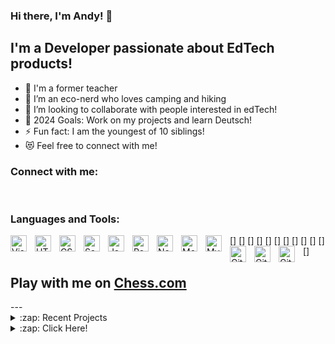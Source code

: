 
### Hi there, I'm Andy! 👋 


## I'm a Developer passionate about EdTech products! 

- 🔭 I'm a former teacher
- 🌱 I’m an eco-nerd who loves camping and hiking
- 👯 I’m looking to collaborate with people interested in edTech!
- 🥅 2024 Goals: Work on my projects and learn Deutsch!
- ⚡ Fun fact: I am the youngest of 10 siblings!
- 😻 Feel free to connect with me!

### Connect with me:

&nbsp;&nbsp;
&nbsp;&nbsp;
&nbsp;&nbsp;

### Languages and Tools:

[<img align="left" alt="Visual Studio Code" width="26px" src="https://cdn.jsdelivr.net/gh/devicons/devicon/icons/vscode/vscode-original.svg" style="padding-right:10px;" />]
[<img align="left" alt="HTML5" width="26px" src="https://cdn.jsdelivr.net/gh/devicons/devicon/icons/html5/html5-original.svg" style="padding-right:10px;" />]
[<img align="left" alt="CSS3" width="26px" src="https://cdn.jsdelivr.net/gh/devicons/devicon/icons/css3/css3-original.svg" style="padding-right:10px;" />]
[<img align="left" alt="Sass" width="26px" src="https://cdn.jsdelivr.net/gh/devicons/devicon/icons/sass/sass-original.svg" style="padding-right:10px;" />]
[<img align="left" alt="JavaScript" width="26px" src="https://cdn.jsdelivr.net/gh/devicons/devicon/icons/javascript/javascript-original.svg" style="padding-right:10px;" />]
[<img align="left" alt="React" width="26px" src="https://cdn.jsdelivr.net/gh/devicons/devicon/icons/react/react-original.svg" style="padding-right:10px;" />]
[<img align="left" alt="Node.js" width="26px" src="https://cdn.jsdelivr.net/gh/devicons/devicon/icons/nodejs/nodejs-original.svg" style="padding-right:10px;" />]
[<img align="left" alt="MongoDB" width="26px" src="https://cdn.jsdelivr.net/gh/devicons/devicon/icons/mongodb/mongodb-original.svg" style="padding-right:10px;" />]
[<img align="left" alt="MySQL" width="26px" src="https://cdn.jsdelivr.net/gh/devicons/devicon/icons/mysql/mysql-original.svg" style="padding-right:10px;" />]
[<img align="left" alt="GitHub" width="26px" src="https://user-images.githubusercontent.com/3369400/139448065-39a229ba-4b06-434b-bc67-616e2ed80c8f.png" style="padding-right:10px;" />]
[<img align="left" alt="Git" width="26px" src="https://cdn.jsdelivr.net/gh/devicons/devicon/icons/git/git-original.svg" style="padding-right:10px;" />]
[<img align="left" alt="GitHub" width="26px" src="https://user-images.githubusercontent.com/3369400/139447912-e0f43f33-6d9f-45f8-be46-2df5bbc91289.png" style="padding-right:10px;" />]


## Play with me on [Chess.com](https://www.chess.com/member/mrpajamas92)

<div align="center">
<!--START_SECTION:chessStats-->

<!--END_SECTION:chessStats-->
</div>
---

<details>
  <summary>:zap: Recent Projects</summary>
  
<!--START_SECTION:activity-->
1. 💪 GAVL
2. 💪 MOTION 
3. 🗣 LUNA 
4. ❗ JOURNii
5. 🎉 GITLAB
<!--END_SECTION:activity-->

</details>

<details>
  <summary>:zap: Click Here!</summary>

  <p>Don't forget to connect!</p>
</details>
